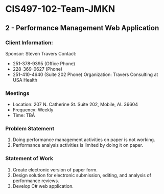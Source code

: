 # CIS497-102-Team-JMKN
## 2 - Performance Management Web Application
### Client Information:
Sponsor: Steven Travers
Contact:
* 251-378-9395 (Office Phone)
* 228-369-0627 (Phone)
* 251-410-4640 (Suite 202 Phone)
Organization: Travers Consulting at USA Health
### Meetings
* Location: 207 N. Catherine St. Suite 202, Mobile, AL 36604
* Frequency: Weekly
* Time: TBA
### Problem Statement
1. Doing performance management activities on paper is not working.
2. Performance analysis activities is limited by doing it on paper.
### Statement of Work
1. Create electronic version of paper form.
2. Design solution for electronic submission, editing, and analysis of performance reviews.
3. Develop C# web application.
